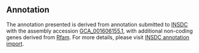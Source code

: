 

Annotation
----------

The annotation presented is derived from annotation submitted to
[INSDC](http://www.insdc.org) with the assembly accession
[GCA\_001606155.1](http://www.ebi.ac.uk/ena/data/view/GCA_001606155.1),
with additional non-coding genes derived from
[Rfam](http://rfam.xfam.org/). For more details, please visit [INSDC
annotation
import](http://ensemblgenomes.org/info/data/insdc_annotation).
